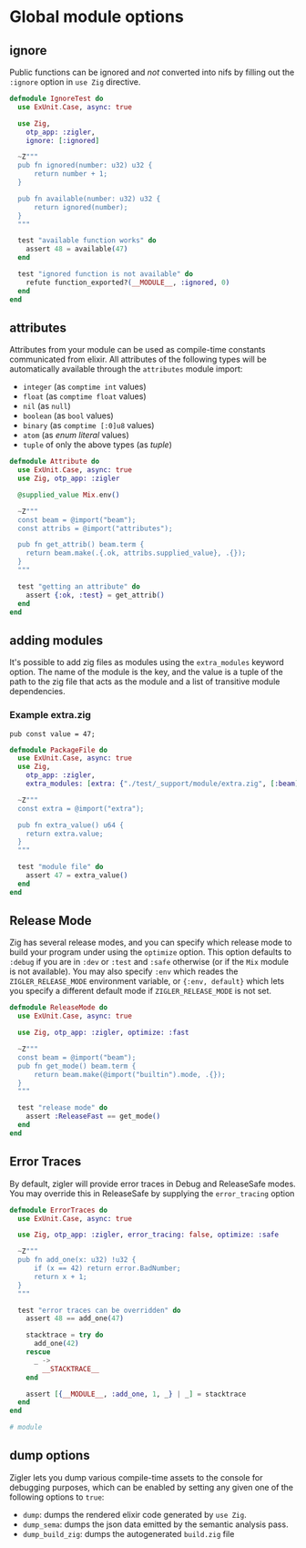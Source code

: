 # Global module options

## ignore

Public functions can be ignored and *not* converted into nifs by filling out the `:ignore` option in
`use Zig` directive.

```elixir
defmodule IgnoreTest do
  use ExUnit.Case, async: true

  use Zig, 
    otp_app: :zigler,
    ignore: [:ignored]

  ~Z"""
  pub fn ignored(number: u32) u32 {
      return number + 1;
  }

  pub fn available(number: u32) u32 {
      return ignored(number);
  }
  """

  test "available function works" do
    assert 48 = available(47)
  end

  test "ignored function is not available" do
    refute function_exported?(__MODULE__, :ignored, 0)
  end
end
```

## attributes

Attributes from your module can be used as compile-time constants communicated from elixir. All
attributes of the following types will be automatically available through the `attributes` module
import:

- `integer` (as `comptime int` values)
- `float` (as `comptime float` values)
- `nil` (as `null`)
- `boolean` (as `bool` values)
- `binary` (as `comptime [:0]u8` values)
- `atom` (as *enum literal* values)
- `tuple` of only the above types (as *tuple*)

```elixir
defmodule Attribute do
  use ExUnit.Case, async: true
  use Zig, otp_app: :zigler

  @supplied_value Mix.env()

  ~Z"""
  const beam = @import("beam");
  const attribs = @import("attributes");

  pub fn get_attrib() beam.term {
    return beam.make(.{.ok, attribs.supplied_value}, .{});
  }
  """

  test "getting an attribute" do
    assert {:ok, :test} = get_attrib()
  end
end
```

## adding modules

It's possible to add zig files as modules using the `extra_modules` keyword option. The name of the
module is the key, and the value is a tuple of the path to the zig file that acts as the module
and a list of transitive module dependencies. 

### Example extra.zig

```zig
pub const value = 47;
```

```elixir
defmodule PackageFile do
  use ExUnit.Case, async: true
  use Zig, 
    otp_app: :zigler,
    extra_modules: [extra: {"./test/_support/module/extra.zig", [:beam]}]

  ~Z"""
  const extra = @import("extra");

  pub fn extra_value() u64 {
    return extra.value;
  }
  """

  test "module file" do
    assert 47 = extra_value()
  end
end
```

## Release Mode

Zig has several release modes, and you can specify which release mode to build your program under
using the `optimize` option.  This option defaults to `:debug` if you are in `:dev` or `:test`
and `:safe` otherwise (or if the `Mix` module is not available).  You may also specify `:env` which
reades the `ZIGLER_RELEASE_MODE` environment variable, or `{:env, default}` which lets you specify
a different default mode if `ZIGLER_RELEASE_MODE` is not set.

```elixir
defmodule ReleaseMode do
  use ExUnit.Case, async: true

  use Zig, otp_app: :zigler, optimize: :fast

  ~Z"""
  const beam = @import("beam");
  pub fn get_mode() beam.term {
      return beam.make(@import("builtin").mode, .{});
  }
  """

  test "release mode" do
    assert :ReleaseFast == get_mode()
  end
end
```

## Error Traces

By default, zigler will provide error traces in Debug and ReleaseSafe modes.  You may
override this in ReleaseSafe by supplying the `error_tracing` option

```elixir
defmodule ErrorTraces do
  use ExUnit.Case, async: true

  use Zig, otp_app: :zigler, error_tracing: false, optimize: :safe

  ~Z"""
  pub fn add_one(x: u32) !u32 {
      if (x == 42) return error.BadNumber;
      return x + 1;
  }
  """

  test "error traces can be overridden" do
    assert 48 == add_one(47)

    stacktrace = try do
      add_one(42)
    rescue
      _ ->
        __STACKTRACE__
    end

    assert [{__MODULE__, :add_one, 1, _} | _] = stacktrace
  end
end

# module
```

## dump options

Zigler lets you dump various compile-time assets to the console for debugging purposes, which can be
enabled by setting any given one of the following options to `true`:

- `dump`: dumps the rendered elixir code generated by `use Zig`.
- `dump_sema`: dumps the json data emitted by the semantic analysis pass.
- `dump_build_zig`: dumps the autogenerated `build.zig` file
